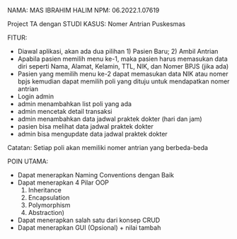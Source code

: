 NAMA: MAS IBRAHIM HALIM
NPM: 06.2022.1.07619

Project TA dengan STUDI KASUS: Nomer Antrian Puskesmas

FITUR:
- Diawal aplikasi, akan ada dua pilihan 1) Pasien Baru; 2) Ambil Antrian
- Apabila pasien memilih menu ke-1, maka pasien harus memasukan data diri seperti Nama, Alamat, Kelamin, TTL, NIK, dan Nomer BPJS (jika ada)
- Pasien yang memilih menu ke-2 dapat memasukan data NIK atau nomer bpjs kemudian dapat memilih poli yang dituju untuk mendapatkan nomer antrian
- Login admin
- admin menambahkan list poli yang ada
- admin mencetak detail transaksi
- admin menambahkan data jadwal praktek dokter (hari dan jam)
- pasien bisa melihat data jadwal praktek dokter
- admin bisa mengupdate data jadwal praktek dokter

Catatan:
Setiap poli akan memiliki nomer antrian yang berbeda-beda

POIN UTAMA:
- Dapat menerapkan Naming Conventions dengan Baik
- Dapat menerapkan 4 Pilar OOP 
  1) Inheritance
  2) Encapsulation
  3) Polymorphism
  4) Abstraction)
- Dapat menerapkan salah satu dari konsep CRUD
- Dapat menerapkan GUI (Opsional) + nilai tambah
